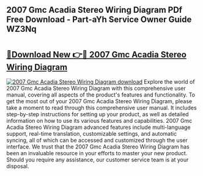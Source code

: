 ## 2007 Gmc Acadia Stereo Wiring Diagram PDf Free Download - Part-aYh Service Owner Guide WZ3Nq

# <h2><a href="http://dftbnp.blite.top/?on=2007+Gmc+Acadia+Stereo+Wiring+Diagram">🔗Download New 👉🔴 2007 Gmc Acadia Stereo Wiring Diagram</a></h2>

[![2007 Gmc Acadia Stereo Wiring Diagram download](https://i.imgur.com/lujVjoI.png)](http://dftbnp.blite.top/?on=2007+Gmc+Acadia+Stereo+Wiring+Diagram)
Explore the world of 2007 Gmc Acadia Stereo Wiring Diagram with this comprehensive user manual, covering all aspects of the product's features and functionality. To get the most out of your 2007 Gmc Acadia Stereo Wiring Diagram, please take a moment to read through this comprehensive user manual. It includes step-by-step instructions for setting up your product, as well as detailed information on how to use its various features and capabilities. 2007 Gmc Acadia Stereo Wiring Diagram advanced features include multi-language support, real-time translation, customizable settings, and automatic syncing, all of which can be accessed and customized through the user interface. We trust that the 2007 Gmc Acadia Stereo Wiring Diagram has been an invaluable resource in your efforts to master your new product. Should you require any assistance, our customer service team is at your disposal.
